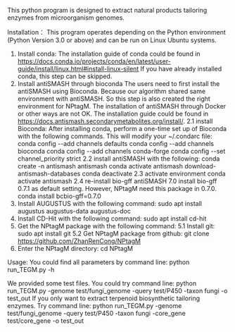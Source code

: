 This python program is designed to extract natural products tailoring enzymes from microorganism genomes.

Installation：
This program operates depending on the Python environment (Python Version 3.0 or above) and can be run on Linux Ubuntu systems.
1. Install conda:
   The installation guide of conda could be found in https://docs.conda.io/projects/conda/en/latest/user-guide/install/linux.html#install-linux-silent
   If you have already installed conda, this step can be skipped.
2. Install antiSMASH through bioconda
   The users need to first install the antiSMASH using Bioconda. Because our algorithm shared same environment with antiSMASH. So this step is also created the right environment for NPtagM. The installation of antiSMASH through Docker or other ways are not OK.
   The installation guide could be found in https://docs.antismash.secondarymetabolites.org/install/.
   2.1 install Bioconda:
       After installing conda, perform a one-time set up of Bioconda with the following commands. This will modify your ~/.condarc file:
       conda config --add channels defaults
       conda config --add channels bioconda
       conda config --add channels conda-forge
       conda config --set channel_priority strict
   2.2 install antiSMASH with the following:
       conda create -n antismash antismash
       conda activate antismash
       download-antismash-databases
       conda deactivate
   2.3 activate environment
       conda activate antismash
   2.4 re-install bio-gff
      antiSMASH 7.0 install bio-gff 0.7.1 as default setting. However, NPtagM need this package in 0.7.0.
      conda install bcbio-gff=0.7.0
4. Install AUGUSTUS with the following command:
   sudo apt install augustus augustus-data augustus-doc
5. Install CD-Hit with the following command:
   sudo apt install cd-hit
6. Get the NPtagM package with the following command:
   5.1 Install git:
      sudo apt install git
   5.2 Get NPtagM package from github:
      git clone https://github.com/ZhanRenCong/NPtagM
7. Enter the NPtagM directory:
   cd NPtagM

Usage:
You could find all parameters by command line:
python run_TEGM.py -h

We provided some test files. You could try command line:
python run_TEGM.py -genome test/fungi_genome -query test/P450 -taxon fungi -o test_out
If you only want to extract terpenoid biosynthetic tailoring enzymes. Try command line:
python run_TEGM.py -genome test/fungi_genome -query test/P450 -taxon fungi -core_gene test/core_gene -o test_out

